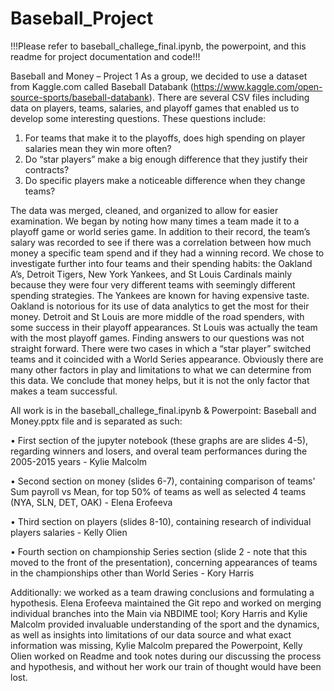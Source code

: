 # Baseball_Project

!!!Please refer to baseball_challege_final.ipynb, the powerpoint, and this readme for project documentation and code!!!

Baseball and Money – Project 1 As a group, we decided to use a dataset from Kaggle.com called Baseball Databank (https://www.kaggle.com/open-source-sports/baseball-databank). There are several CSV files including data on players, teams, salaries, and playoff games that enabled us to develop some interesting questions. These questions include:
1.	For teams that make it to the playoffs, does high spending on player salaries mean they win more often?
2.	Do “star players” make a big enough difference that they justify their contracts?
3.	Do specific players make a noticeable difference when they change teams?

The data was merged, cleaned, and organized to allow for easier examination. We began by noting how many times a team made it to a playoff game or world series game. In addition to their record, the team’s salary was recorded to see if there was a correlation between how much money a specific team spend and if they had a winning record. We chose to investigate further into four teams and their spending habits: the Oakland A’s, Detroit Tigers, New York Yankees, and St Louis Cardinals mainly because they were four very different teams with seemingly different spending strategies. The Yankees are known for having expensive taste. Oakland is notorious for its use of data analytics to get the most for their money. Detroit and St Louis are more middle of the road spenders, with some success in their playoff appearances. St Louis was actually the team with the most playoff games. Finding answers to our questions was not straight forward. There were two cases in which a “star player” switched teams and it coincided with a World Series appearance. Obviously there are many other factors in play and limitations to what we can determine from this data. We conclude that money helps, but it is not the only factor that makes a team successful.

All work is in the baseball_challege_final.ipynb & Powerpoint: Baseball and Money.pptx file and is separated as such:

•	First section of the jupyter notebook (these graphs are are slides 4-5), regarding winners and losers, and overal team performances during the 2005-2015 years - Kylie Malcolm

•	Second section on money (slides 6-7), containing comparison of teams' Sum payroll vs Mean, for top 50% of teams as well as selected 4 teams (NYA, SLN, DET, OAK) - Elena Erofeeva

•	Third section on players (slides 8-10), containing research of individual players salaries - Kelly Olien

•	Fourth section on championship Series section (slide 2 - note that this moved to the front of the presentation), concerning appearances of teams in the championships other than World Series - Kory Harris

Additionally: we worked as a team drawing conclusions and formulating a hypothesis. Elena Erofeeva maintained the Git repo and worked on merging individual branches into the Main via NBDIME tool; Kory Harris and Kylie Malcolm provided invaluable understanding of the sport and the dynamics, as well as insights into limitations of our data source and what exact information was missing, Kylie Malcolm prepared the Powerpoint, Kelly Olien worked on Readme and took notes during our discussing the process and hypothesis, and without her work our train of thought would have been lost.
